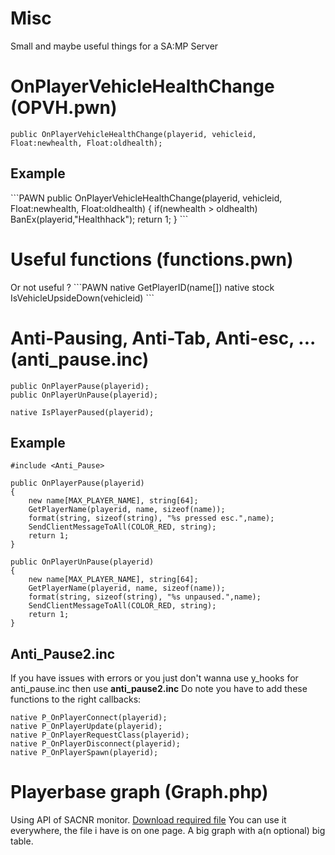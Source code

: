 Misc
====

Small and maybe useful things for a SA:MP Server

<h1>OnPlayerVehicleHealthChange (OPVH.pwn)</h1>

```PAWN
public OnPlayerVehicleHealthChange(playerid, vehicleid, Float:newhealth, Float:oldhealth);
```

<h2>Example</h2>
```PAWN
public OnPlayerVehicleHealthChange(playerid, vehicleid, Float:newhealth, Float:oldhealth)
{
    if(newhealth > oldhealth) BanEx(playerid,"Healthhack");
    return 1;
}
```

<h1>Useful functions (functions.pwn) </h1>
Or not useful ?
```PAWN
native GetPlayerID(name[])
native stock IsVehicleUpsideDown(vehicleid)
```

<h1>Anti-Pausing, Anti-Tab, Anti-esc, ... (anti_pause.inc)</h1>

```PAWN
public OnPlayerPause(playerid);
public OnPlayerUnPause(playerid);

native IsPlayerPaused(playerid);
```

<h2>Example</h2>

```PAWN
#include <Anti_Pause>
 
public OnPlayerPause(playerid)
{
    new name[MAX_PLAYER_NAME], string[64];
    GetPlayerName(playerid, name, sizeof(name));
    format(string, sizeof(string), "%s pressed esc.",name);
    SendClientMessageToAll(COLOR_RED, string);
    return 1;
}
 
public OnPlayerUnPause(playerid)
{
    new name[MAX_PLAYER_NAME], string[64];
    GetPlayerName(playerid, name, sizeof(name));
    format(string, sizeof(string), "%s unpaused.",name);
    SendClientMessageToAll(COLOR_RED, string);
    return 1;
}
```

<h2>Anti_Pause2.inc</h2>

If you have issues with errors or you just don't wanna use y_hooks for anti_pause.inc then use <b>anti_pause2.inc</b>
Do note you have to add these functions to the right callbacks:
```PAWN
native P_OnPlayerConnect(playerid);
native P_OnPlayerUpdate(playerid);
native P_OnPlayerRequestClass(playerid);
native P_OnPlayerDisconnect(playerid);
native P_OnPlayerSpawn(playerid);
```

<h1>Playerbase graph (Graph.php)</h1>

Using API of SACNR monitor. <a href="http://monitor.sacnr.com/api/php/SACNRMonitor.php">Download required file</a>
You can use it everywhere, the file i have is on one page. A big graph with a(n optional) big table.
